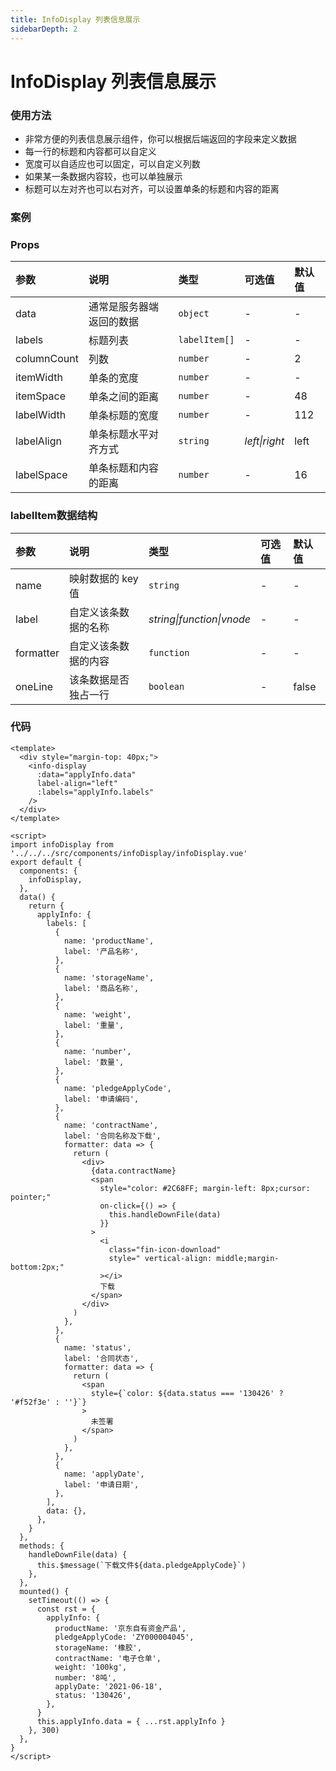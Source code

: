 ```yaml
---
title: InfoDisplay 列表信息展示
sidebarDepth: 2
---
```


# InfoDisplay 列表信息展示

### 使用方法
- 非常方便的列表信息展示组件，你可以根据后端返回的字段来定义数据
- 每一行的标题和内容都可以自定义
- 宽度可以自适应也可以固定，可以自定义列数
- 如果某一条数据内容较，也可以单独展示
- 标题可以左对齐也可以右对齐，可以设置单条的标题和内容的距离

### 案例

<info-demos></info-demos>




### Props

| 参数        | 说明                     | 类型        | 可选值     | 默认值 |
| :---------- | :----------------------- | :---------- | :--------- | :----- |
| data        | 通常是服务器端返回的数据 | `object`      | -          | -      |
| labels      | 标题列表                 | `labelItem[]` | -          | -      |
| columnCount | 列数                     | `number`      | -          | 2      |
| itemWidth   | 单条的宽度               | `number`      | -          | -      |
| itemSpace   | 单条之间的距离           | `number`      | -          | 48     |
| labelWidth  | 单条标题的宽度           | `number`      | -          | 112    |
| labelAlign  | 单条标题水平对齐方式     | `string`      | _left\|right_ | left   |
| labelSpace  | 单条标题和内容的距离     | `number`      | -          | 16     |

### labelItem数据结构

| 参数      | 说明                 | 类型                    | 可选值 | 默认值 |
| :-------- | :------------------- | :---------------------- | :----- | :----- |
| name      | 映射数据的 key 值    | `string`                  | -      | -      |
| label     | 自定义该条数据的名称 | _string\|function\|vnode_ | -      | -      |
| formatter | 自定义该条数据的内容 | `function`                | -      | -      |
| oneLine   | 该条数据是否独占一行 | `boolean`                 | -      | false  |

### 代码
```
<template>
  <div style="margin-top: 40px;">
    <info-display
      :data="applyInfo.data"
      label-align="left"
      :labels="applyInfo.labels"
    />
  </div>
</template>

<script>
import infoDisplay from '../../../src/components/infoDisplay/infoDisplay.vue'
export default {
  components: {
    infoDisplay,
  },
  data() {
    return {
      applyInfo: {
        labels: [
          {
            name: 'productName',
            label: '产品名称',
          },
          {
            name: 'storageName',
            label: '商品名称',
          },
          {
            name: 'weight',
            label: '重量',
          },
          {
            name: 'number',
            label: '数量',
          },
          {
            name: 'pledgeApplyCode',
            label: '申请编码',
          },
          {
            name: 'contractName',
            label: '合同名称及下载',
            formatter: data => {
              return (
                <div>
                  {data.contractName}
                  <span
                    style="color: #2C68FF; margin-left: 8px;cursor: pointer;"
                    on-click={() => {
                      this.handleDownFile(data)
                    }}
                  >
                    <i
                      class="fin-icon-download"
                      style=" vertical-align: middle;margin-bottom:2px;"
                    ></i>
                    下载
                  </span>
                </div>
              )
            },
          },
          {
            name: 'status',
            label: '合同状态',
            formatter: data => {
              return (
                <span
                  style={`color: ${data.status === '130426' ? '#f52f3e' : ''}`}
                >
                  未签署
                </span>
              )
            },
          },
          {
            name: 'applyDate',
            label: '申请日期',
          },
        ],
        data: {},
      },
    }
  },
  methods: {
    handleDownFile(data) {
      this.$message(`下载文件${data.pledgeApplyCode}`)
    },
  },
  mounted() {
    setTimeout(() => {
      const rst = {
        applyInfo: {
          productName: '京东自有资金产品',
          pledgeApplyCode: 'ZY000004045',
          storageName: '橡胶',
          contractName: '电子仓单',
          weight: '100kg',
          number: '8吨',
          applyDate: '2021-06-18',
          status: '130426',
        },
      }
      this.applyInfo.data = { ...rst.applyInfo }
    }, 300)
  },
}
</script>

```